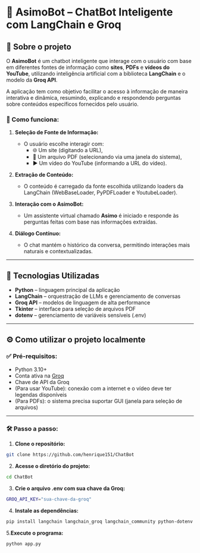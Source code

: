 # 🤖 AsimoBot – ChatBot Inteligente com LangChain e Groq

## 📌 Sobre o projeto

O **AsimoBot** é um chatbot inteligente que interage com o usuário com base em diferentes fontes de informação como **sites**, **PDFs** e **vídeos do YouTube**, utilizando inteligência artificial com a biblioteca **LangChain** e o modelo da **Groq API**.

A aplicação tem como objetivo facilitar o acesso à informação de maneira interativa e dinâmica, resumindo, explicando e respondendo perguntas sobre conteúdos específicos fornecidos pelo usuário.

### 🔎 Como funciona:

1. **Seleção de Fonte de Informação:**
   - O usuário escolhe interagir com:
     - 🌐 Um site (digitando a URL),
     - 📄 Um arquivo PDF (selecionando via uma janela do sistema),
     - ▶️ Um vídeo do YouTube (informando a URL do vídeo).

2. **Extração de Conteúdo:**
   - O conteúdo é carregado da fonte escolhida utilizando loaders da LangChain (WebBaseLoader, PyPDFLoader e YoutubeLoader).

3. **Interação com o AsimoBot:**
   - Um assistente virtual chamado **Asimo** é iniciado e responde às perguntas feitas com base nas informações extraídas.

4. **Diálogo Contínuo:**
   - O chat mantém o histórico da conversa, permitindo interações mais naturais e contextualizadas.

---

## 🧰 Tecnologias Utilizadas

- **Python** – linguagem principal da aplicação
- **LangChain** – orquestração de LLMs e gerenciamento de conversas
- **Groq API** – modelos de linguagem de alta performance
- **Tkinter** – interface para seleção de arquivos PDF
- **dotenv** – gerenciamento de variáveis sensíveis (.env)

---

## ⚙️ Como utilizar o projeto localmente

### ✅ Pré-requisitos:

- Python 3.10+
- Conta ativa na [Groq](https://console.groq.com/)
- Chave de API da Groq
- (Para usar YouTube): conexão com a internet e o vídeo deve ter legendas disponíveis
- (Para PDFs): o sistema precisa suportar GUI (janela para seleção de arquivos)

---

### 🛠️ Passo a passo:

1. **Clone o repositório:**
```bash
git clone https://github.com/henrique151/ChatBot
```

2. **Acesse o diretório do projeto:**
```bash
cd ChatBot
```

3. **Crie o arquivo .env com sua chave da Groq:**
```bash
GROQ_API_KEY="sua-chave-da-groq"
```

4. **Instale as dependências:**
```bash
pip install langchain langchain_groq langchain_community python-dotenv tkinter
```

5.**Execute o programa:**
```bash
python app.py
```
